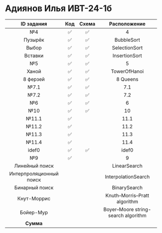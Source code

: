 # Адиянов Илья ИВТ-24-1б  
| ID задания | Код | Схема | Расположение |                                                 
| :----: | :----: | :----: | :----: |
| №4 | ✅ | ✅ | 4 |
| Пузырёк | ✅ | ✅ | BubbleSort |
| Выбор | ✅ | ✅ | SelectionSort |
| Вставки | ✅ | ✅ | InsertionSort |
| №5 | ✅ | ✅ | 5 |
| Ханой | ✅ | ✅ | TowerOfHanoi |
| 8 ферзей | ✅ | ✅ | 8 Queens |
| №7.1 | ✅ | ✅ | 7.1 |
| №7.2 | ✅ | ✅ | 7.2 |
| №6 | ✅ | ✅ | 6 |
| №10 | ✅ | ✅ | 10 |
| №11.1 | ✅ |  | 11.1 |
| №11.2 | ✅ |  | 11.2 |
| №11.3 | ✅ |  | 11.3 |
| №11.4 | ✅ |  | 11.4 |
| idef0 | ✅ | ✅ | idef0 |
| №9 | ✅ |  | 9 |
| Линейный поиск |  |  | LinearSearch |
| Интерпроляционный поиск |  |  | InterpolationSearch |
| Бинарный поиск |  |  | BinarySearch |
| Кнут-Моррис |  |  | Knuth–Morris–Pratt algorithm |
| Бойер-Мур |  |  | Boyer–Moore string-search algorithm |
| **Сумма** |  |  |  |
